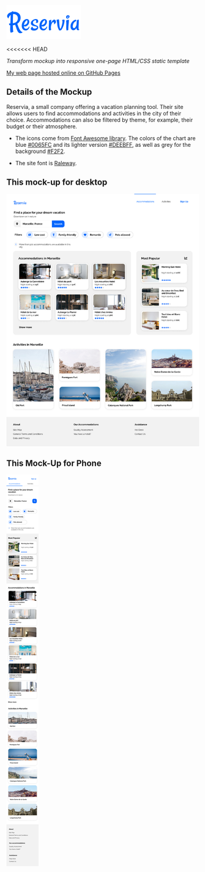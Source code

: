 ![reservia Logo](/images/logo/Reservia.svg)

<<<<<<< HEAD

*Transform mockup into responsive one-page HTML/CSS static template*

[My web page hosted online on GitHub Pages](shandean.github.io/reservia/)

## Details of the Mockup

Reservia, a small company offering a vacation planning tool. 
Their site allows users to find accommodations and activities in the city of their choice. 
Accommodations can also be filtered by theme, for example, their budget or their atmosphere.

- The icons come from [Font Awesome library](https://fontawesome.com/). The colors of the chart are blue [#0065FC](https://www.colorhexa.com/0065fc) and its lighter version [#DEEBFF](https://www.color-hex.com/color/deebff), as well as grey for the background [#F2F2](https://www.colorhexa.com/f2f2f2).

- The site font is [Raleway](https://fonts.google.com/specimen/Raleway?preview.text_type=custom).

## This mock-up for desktop
![desktop](/images/logo/Desktop.png)

## This Mock-Up for Phone
![phone](images\logo\iPhone.png)

